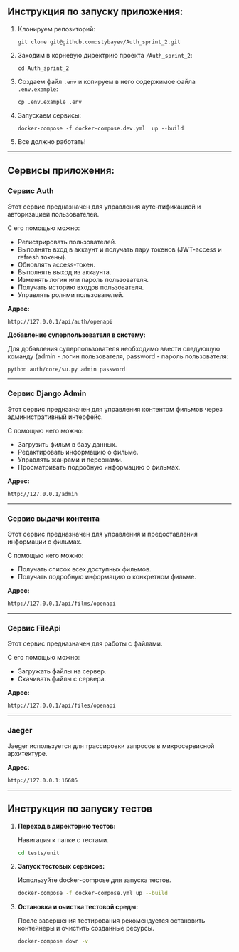 ## Инструкция по запуску приложения:

1) Клонируем репозиторий:
   ```
   git clone git@github.com:stybayev/Auth_sprint_2.git
   ```
2) Заходим в корневую директрию проекта `/Auth_sprint_2`:
   ```
   cd Auth_sprint_2
   ```
3) Создаем файл `.env` и копируем в него содержимое файла `.env.example`:
   ```
   cp .env.example .env
   ```
4) Запускаем сервисы:
   ```
   docker-compose -f docker-compose.dev.yml  up --build 
   ```
5) Все должно работать!
***

## Сервисы приложения:

### Сервис Auth

Этот сервис предназначен для управления аутентификацией и авторизацией пользователей.

С его помощью можно:

- Регистрировать пользователей.
- Выполнять вход в аккаунт и получать пару токенов (JWT-access и refresh токены).
- Обновлять access-токен.
- Выполнять выход из аккаунта.
- Изменять логин или пароль пользователя.
- Получать историю входов пользователя.
- Управлять ролями пользователей.

**Адрес:**

```
http://127.0.0.1/api/auth/openapi
```

**Добавление суперпользователя в систему:**

Для добавления суперпользователя необходимо ввести следующую команду (admin - логин пользователя, password - пароль
пользователя:

```
python auth/core/su.py admin password
```
***

### Сервис Django Admin

Этот сервис предназначен для управления контентом фильмов через административный интерфейс.

С помощью него можно:

- Загрузить фильм в базу данных.
- Редактировать информацию о фильме.
- Управлять жанрами и персонами.
- Просматривать подробную информацию о фильмах.

**Адрес:**

```
http://127.0.0.1/admin
```
***

### Cервис выдачи контента

Этот сервис предназначен для управления и предоставления информации о фильмах.

С помощью него можно:

- Получать список всех доступных фильмов.
- Получать подробную информацию о конкретном фильме.

**Адрес:**

```
http://127.0.0.1/api/films/openapi
```
***

### Cервис FileApi

Этот сервис предназначен для работы с файлами.

С его помощью можно:

- Загружать файлы на сервер.
- Скачивать файлы с сервера.

**Адрес:**

```
http://127.0.0.1/api/files/openapi
```
***

### Jaeger

Jaeger используется для трассировки запросов в микросервисной архитектуре.

**Адрес:**

```
http://127.0.0.1:16686
```
***

## Инструкция по запуску тестов

1. **Переход в директорию тестов:**

   Навигация к папке с тестами.
   ```bash
   cd tests/unit

2. **Запуск тестовых сервисов:**

   Используйте docker-compose для запуска тестов.
   ```bash
   docker-compose -f docker-compose.yml up --build

3. **Остановка и очистка тестовой среды:**

   После завершения тестирования рекомендуется остановить контейнеры и очистить созданные ресурсы.

   ```bash
   docker-compose down -v
